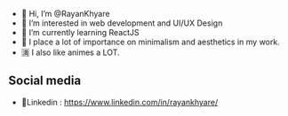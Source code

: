 - 👋 Hi, I’m @RayanKhyare
- 👀 I’m interested in web development and UI/UX Design
- 🌱 I’m currently learning ReactJS
- :evergreen_tree: I place a lot of importance on minimalism and aesthetics in my work.
- :u6e80: I also like animes a LOT.


## Social media
- 🙍Linkedin : https://www.linkedin.com/in/rayankhyare/

